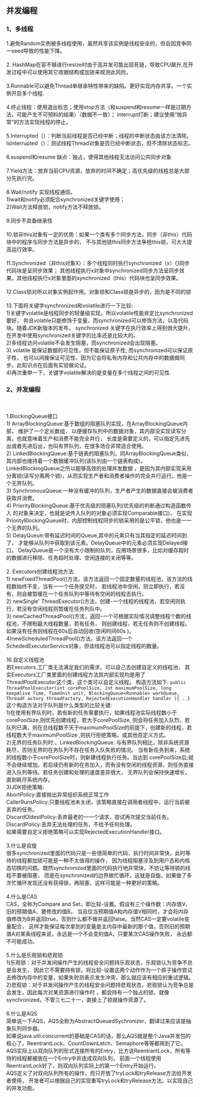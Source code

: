 ## 并发编程
### 1、多线程
1.避免Random实例被多线程使用，虽然共享该实例是线程安全的，但会因竞争同一seed导致的性能下降。
<br><br>2. HashMap在容不够进行resize时由于高并发可能出现死链，导致CPU飙升,在开发过程中可以使用其它收据结构或加锁来规测此风险。
<br><br>3.Runnable可以避免Thread单继承特性带来的缺陷。更好实现内存共享。一个实例开启多个线程.
<br><br>4.终止线程：使用退出标志；使用stop方法（和suspend和resume一样是过期方法，可能产生不可预料的结果）（数据不一致）；
interrupt打断；建议使用“抛异常”的方法实现线程的停止。
<br><br>5.Interrupted（）：判断当前线程是否已经中断；线程的中断状态由该方法清除。
<br>IsInterrupted（）：测试线程Thread对象是否已经中断状态，但不清除状态标志。
<br><br>6.suspend和resume 缺点：独占，使得其他线程无法访问公共同步对象
<br><br>7.Yield方法：放弃当前CPU资源，放弃的时间不确定；高优先级的线程总是大部分先执行完。
<br><br>8.Wait/notify 实现线程通信。
<br>1)wait和notify必须配合synchronized关键字使用；
<br>2)Wait方法释放锁，notify方法不释放锁。
<br><br>9.同步不具备继承性
<br><br>10.锁非this对象有一定的优势：如果一个类有多个同步方法，同步（非this）代码块中的程序与同步方法是异步的，
不与其他锁this同步方法争抢this锁，可大大提高运行效率。
<br><br>11.Synchronized（非this对象X）：多个线程同时执行synchronized（x）{}同步代码块是呈同步效果；
其他线程执行x对象中synchronized同步方法呈同步效果。其他线程执行x对象里面的synchronized（this）代码块也呈同步效果。
<br><br>12.Class锁对所以对象实例起作用。对象锁和Class锁是异步的，因为是不同的锁
<br><br>13.下面将关键字synchronized和volatile进行一下比较:
  <br>           1)关键字volatile是线程同步的轻量级实现，所以volatile性能肯定比synchronized要好，
  并且volatile只能修饰于变量，而synchronized可以修饰方法，以及代码块。随着JDK新版本的发布，
  synchronized 关键字在执行效率上得到很大提升，在开发中使用synchronized关键字的比率还是比较大的。
  <br>           2)多线程访问volatile不会发生阻塞，而synchronized会出现阻塞。
    <br>         3) volatile 能保证数据的可见性，但不能保证原子性;  而synchronized可以保证原子性，
    也可以间接保证可见性，因为它会将私有内存和公共内存中的数据做同步。此知识点在后面有实验做论证。
     <br>        4)再次重申一下，关键字volatile解决的是变量在多个线程之间的可见性.
### 2、并发编程
<br><br> 1.BlockingQueue接口
  <br>      1)  ArrayBlockingQueue:基于数组的阻塞队列实现，在ArrayBlockingQueue内部， 维护了一个定长数组，
  以便缓存队列中的数据对象，其内部没实现读写分离，也就意味着生产和消费不能完全并行，
  长度是需要定义的，可以指定先进先出或者先进后出，也叫有界队列，在很多场合非常适合使用。
  <br>       2) LinkedBlockingQueue:基于链表的阻塞队列，同ArrayBlockingQueue类似， 
  其内部也维持着一个数据缓冲队列(该队列由一个链表构成)，LinkedBlockingQueue之所以能够高效的处理并发数据
  ，是因为其内部实现采用分离锁(读写分离两个锁)，从而实现生产者和消费者操作的完全并行运行。他是一个无界队列。
   <br>    3) SynchronousQueue:一种没有缓冲的队列，生产者产生的数据直接会被消费者获取并消费。
    <br>   4)   PriorityBlockingQueue:基于优先级的阻塞队列(优先级的判断通过构造函数传入
    的对象来决定，也就是说传入队列的对象必须实现Comparable接口)，
    在实现PriorityBlockingQueue时，内部控制线程同步的锁采用的是公平锁，他也是一一个无界的队列。
    <br>    5)  DelayQueue:带有延迟时间的Queue,其中的元素只有当其指定的延迟时间到了，
    才能够从队列中获取到该元素。DelayQueue中的元素必须实现Delayed接口，
    DelayQueue是一个没有大小限制的队列，应用场景很多，比如对缓存超时的数据进行移除、任务超时处理、空闲连接的关闭等等。
<br><br> 2. Executors创建线程池方法:
 <br>        1) newFixedThreadPool()方法，该方法返回一个固定数量的线程池，该方法的线程数始终不变，当有一一个任务提交时，
 若线程池中空闲，则立即执行，若没有，则会被暂缓在一个任务队列中等待有空闲的线程去执行。
 <br>        2) newSingle' ThreadExecutor()方法，创建-一个线程的线程池，若空闲则执行，若没有空闲线程则暂缓在任务列队中。
   <br>      3) newCachedThreadPool()方法，返回-一个可根据实际情况调整线程个数的线程池，不限制最大线程数量，若有任务，
   则创建线程，若无任务则不创建线程。如果没有任务则线程在60s后自动回收(空闲时间60s )。
   <br>       4)newScheduledThreadPool()方法，该方法返回一个SchededExecutorService对象，但该线程池可以指定线程的数量。
<br><br>16.自定义线程池
   <br>若Executors.工厂类无法满足我们的需求，可以自己去创建自定义的线程池，
   其实Executors工厂类里面的创建线程方法其内部实现均是用了ThreadPoolExecutor这个类，这个类可以自定义线程。
   构造方法如下:
   `public ThreadPoolExecutor(int corePoolSize,
     int maximumPoolSize,
     long keepAlive Time,
     TimeUnit unit,
     BlockingQueue<Runnable> workQueue,
     ThreadF actory threadFactory,
     RejectedExecutionHandler handler
     ){ ..}`
   <br>这个构造方法对于队列是什么类型的比较关键:
   <br>1)在使用有界队列时，若有新的任务需要执行，如果线程池实际线程数小于corePoolSize,则优先创建线程，若大于corePoolSize, 
   则会将任务加入队烈，若队列已满，则在总线程数不天于maximumPoolSize的前提下，创建新的线程，若线程数大于maximumPoolSize
   ,则执行拒绝策略。或其他百定义方式。
   <br>2)无界的任务队列时:，LinkedBlockingQueue. 与有界队列相比，除非系统资源耗尽，否则无界的在务队列不存在任务入队失败的情况。
   当有新任务到来，系统的线程数小于corePoolSize时，则新建线程执行任务。当达到
   corePoolSize后;就不会继续增加。若后续仍有新的在务加入，而有没有空闲的线程资源，则任务直接进入队列等待。若任务创建和处理的速度差异很大，
   无界队列会保持快速增长，直到耗尽系统内存。
   <br>3)JDK拒绝策略:
     <br>AbortPolicy:直接抛出异常组织系统正常工作
    <br> CallerRunsPolicy:只要线程池未关闭，该策略直接在调用者线程中，运行当前被丢弃的任务。
    <br> DiscardOldestPolicy:丢弃最老的一一个请求，尝试再次提交当前任务。
    <br> DiscardPolicy:丢弃无法处理的任务，不给予任何处理。
   <br>如果需要自定义拒绝策略可以实现RejectedExecutionHandler接口。
<br><br>3.什么是自旋
<br>很多synchronized里面的代码只是一些很简单的代码，执行时间非常快，此时等待的线程都加锁可能是一种不太值得的操作，
因为线程阻塞涉及到用户态和内核态切换的问题。既然synchronized里面的代码执行地非常快，不妨让等待锁的线程不要被阻塞，
而是在synchronized的边界做忙循环，这就是自旋。如果做了多次忙循环发现还没有获得锁，再阻塞，这样可能是一种更好的策略。 
<br><br>4.什么是CAS
<br>CAS，全称为Compare and Set，即比较-设置。假设有三个操作数：内存值V、旧的预期值A、要修改的值B，
当且仅当预期值A和内存值V相同时，才会将内存值修改为B并返回true，否则什么都不做并返回false。当然CAS一定要volatile变量配合，
这样才能保证每次拿到的变量是主内存中最新的那个值，否则旧的预期值A对某条线程来说，永远是一个不会变的值A，只要某次CAS操作失败，
永远都不可能成功。
<br><br>5.什么是乐观锁和悲观锁
<br>1)乐观锁：对于并发间操作产生的线程安全问题持乐观状态，乐观锁认为竞争不总是会发生，
因此它不需要持有锁，将比较-设置这两个动作作为一个原子操作尝试去修改内存中的变量，如果失败则表示发生冲突，那么就应该有相应的重试逻辑。
<br>2)悲观锁：对于并发间操作产生的线程安全问题持悲观状态，悲观锁认为竞争总是会发生，因此每次对某资源进行操作时
，都会持有一个独占的锁，就像synchronized，不管三七二十一，直接上了锁就操作资源了。 
<br><br>6.什么是AQS
<br>简单说一下AQS，AQS全称为AbstractQueuedSychronizer，翻译过来应该是抽象队列同步器。
<br>如果说java.util.concurrent的基础是CAS的话，那么AQS就是整个Java并发包的核心了，ReentrantLock、CountDownLatch、Semaphore等等都用到了它。
AQS实际上以双向队列的形式连接所有的Entry，比方说ReentrantLock，所有等待的线程都被放在一个Entry中并连成双向队列，
前面一个线程使用ReentrantLock好了，则双向队列实际上的第一个Entry开始运行。
<br>AQS定义了对双向队列所有的操作，而只开放了tryLock和tryRelease方法给开发者使用，
开发者可以根据自己的实现重写tryLock和tryRelease方法，以实现自己的并发功能。





        

        




